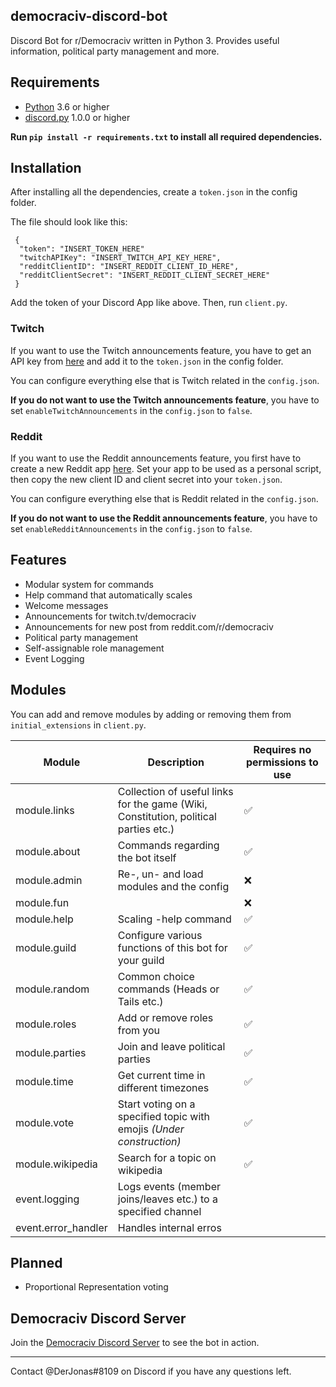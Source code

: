 ## democraciv-discord-bot
Discord Bot for r/Democraciv written in Python 3. Provides useful information, political party management and more. 

## Requirements

* [Python](https://www.python.org/downloads//) 3.6 or higher
* [discord.py](https://github.com/Rapptz/discord.py) 1.0.0 or higher

**Run `pip install -r requirements.txt` to install all required dependencies.**

## Installation
After installing all the dependencies, create a `token.json` in the config folder.

The file should look like this:
```
 {
  "token": "INSERT_TOKEN_HERE"
  "twitchAPIKey": "INSERT_TWITCH_API_KEY_HERE",
  "redditClientID": "INSERT_REDDIT_CLIENT_ID_HERE",
  "redditClientSecret": "INSERT_REDDIT_CLIENT_SECRET_HERE"
 }
```
Add the token of your Discord App like above. Then, run `client.py`.

### Twitch 

If you want to use the Twitch announcements feature, you have to get an API key from [here](https://dev.twitch.tv/console/apps)
and add it to the `token.json` in the config folder.

You can configure everything else that is Twitch related in the `config.json`.

**If you do not want to use the Twitch announcements feature**, you have to set `enableTwitchAnnouncements` in the
`config.json` to `false`.

### Reddit 

If you want to use the Reddit announcements feature, you first have to create a new Reddit app [here](https://www.reddit.com/prefs/apps). 
Set your app to be used as a personal script, then copy the new client ID and client secret into your `token.json`.

You can configure everything else that is Reddit related in the `config.json`.

**If you do not want to use the Reddit announcements feature**, you have to set `enableRedditAnnouncements` in the
`config.json` to `false`.


## Features
* Modular system for commands
* Help command that automatically scales
* Welcome messages
* Announcements for twitch.tv/democraciv
* Announcements for new post from reddit.com/r/democraciv
* Political party management
* Self-assignable role management
* Event Logging 

## Modules
You can add and remove modules by adding or removing them from `initial_extensions` in `client.py`.

Module | Description | Requires no permissions to use
------------ | ------------- | -------------
module.links | Collection of useful links for the game (Wiki, Constitution, political parties etc.) | ✅
module.about | Commands regarding the bot itself | ✅
module.admin | Re-, un- and load modules and the config | ❌
module.fun |  | ❌
module.help | Scaling -help command | ✅
module.guild | Configure various functions of this bot for your guild | ✅
module.random | Common choice commands (Heads or Tails etc.) | ✅
module.roles | Add or remove roles from you | ✅
module.parties | Join and leave political parties | ✅
module.time | Get current time in different timezones | ✅
module.vote | Start voting on a specified topic with emojis *(Under construction)* | ✅
module.wikipedia | Search for a topic on wikipedia | ✅
event.logging | Logs events (member joins/leaves etc.) to a specified channel | 
event.error_handler | Handles internal erros | 

## Planned
* Proportional Representation voting

## Democraciv Discord Server
Join the [Democraciv Discord Server](https://discord.gg/AK7dYMG) to see the bot in action.

---

Contact @DerJonas#8109 on Discord if you have any questions left.
